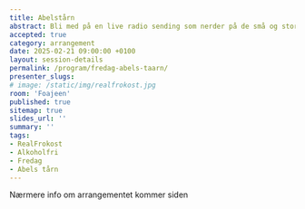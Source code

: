 ```yaml
---
title: Abelstårn
abstract: Bli med på en live radio sending som nerder på de små og store spørsmålene innen vitenskap
accepted: true
category: arrangement
date: 2025-02-21 09:00:00 +0100
layout: session-details
permalink: /program/fredag-abels-taarn/
presenter_slugs:
# image: /static/img/realfrokost.jpg
room: 'Foajeen'
published: true
sitemap: true
slides_url: ''
summary: ''
tags:
- RealFrokost
- Alkoholfri
- Fredag
- Abels tårn
---
```


Nærmere info om arrangementet kommer siden
